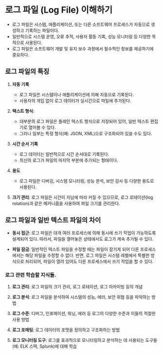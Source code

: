 # 로그 파일 (Log File) 이해하기

- 로그 파일은 시스템, 애플리케이션, 또는 다른 소프트웨어 프로세스가 자동으로 생성하고 기록하는 파일이다.
- 일반적으로 시스템 운영, 오류 추적, 사용자 활동 기록, 성능 모니터링 등 다양한 목적으로 사용된다. 
- 로그 파일은 소프트웨어 개발 및 유지 보수 과정에서 필수적인 정보를 제공하기에 중요하다.

## 로그 파일의 특징

1. **자동 기록**
   - 로그 파일은 시스템이나 애플리케이션에 의해 자동으로 기록된다. 
   - 사용자의 개입 없이 로그 데이터가 실시간으로 파일에 추가된다.

2. **텍스트 형식**: 
   - 대부분의 로그 파일은 플레인 텍스트 형식으로 저장되어 있어, 일반 텍스트 편집기로 열어볼 수 있다. 
   - 그러나 일부는 특정 형식(예: JSON, XML)으로 구조화되어 있을 수도 있다.

3. **시간 순서 기록**
   - 로그 데이터는 일반적으로 시간 순서대로 기록된다. 
   - 최신의 로그가 파일의 마지막 부분에 추가되는 형태이다.

4. **용도**
   - 로그 파일은 디버깅, 시스템 모니터링, 성능 분석, 보안 감사 등 다양한 용도로 사용된다.

5. **크기 관리**: 로그 파일은 시간이 지남에 따라 커질 수 있으므로, 로그 로테이션(log rotation)과 같은 메커니즘을 사용하여 파일 크기를 관리한다.

## 로그 파일과 일반 텍스트 파일의 차이

- **동시 접근**: 로그 파일은 대개 여러 프로세스에 의해 동시에 쓰기 작업이 가능하도록 설계되어 있다. 따라서, 파일을 열어놓은 상태에서도 로그가 계속 추가될 수 있다.

- **파일 잠금**: 일반적인 텍스트 파일을 수정할 때는 파일이 잠기게 되어 다른 프로세스에서는 해당 파일을 수정할 수 없다. 반면, 로그 파일은 시스템 레벨에서 특별한 방식으로 처리되어, 파일이 열려 있어도 다른 프로세스에서 쓰기 작업을 할 수 있다.


### 로그 관련 학습할 지식들.

1. **로그 관리**: 로그 파일의 크기 관리, 로그 로테이션, 로그 아카이빙 등의 개념

2. **로그 분석**: 로그 파일을 분석하여 시스템의 성능, 에러, 보안 위협 등을 파악하는 방법

3. **로그 수준**: 디버그, 인포메이션, 워닝, 에러 등 로그의 다양한 수준과 이들의 적절한 사용 방법

4. **로그 포매팅**: 로그 데이터의 포맷을 정의하고 구조화하는 방법

5. **로그 모니터링 도구**: 로그를 효과적으로 모니터링하고 분석하는 데 사용되는 도구들(예: ELK 스택, Splunk)에 대해 학습